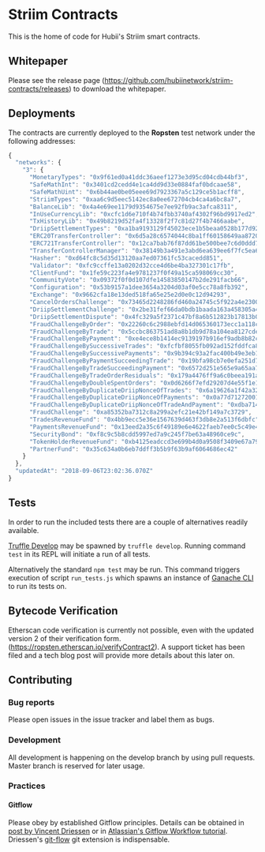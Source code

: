 # Striim Contracts

This is the home of code for Hubii's Striim smart contracts.

## Whitepaper

Please see the release page (https://github.com/hubiinetwork/striim-contracts/releases) to download the whitepaper.

## Deployments

The contracts are currently deployed to the **Ropsten** test network under the following addresses:

```javascript
{
  "networks": {
    "3": {
      "MonetaryTypes": "0x9f61ed0a41ddc36aeef1273e3d95cd04cdb44bf3",
      "SafeMathInt": "0x3401cd2cedd4e1ca4dd9d33e0884faf0bdcaae58",
      "SafeMathUint": "0x6b44ae0be05eee69d7923367a5c129ce5b1acff8",
      "StriimTypes": "0xaa6c9d5eec5142ec8a0ee672704cb4ca4a6bc8a7",
      "BalanceLib": "0x4a4e69ee1179d9354675e7ee92fb9ac3afca8311",
      "InUseCurrencyLib": "0xcfc1d6e710f4b74fbb3740af4302f96bd9917ed2",
      "TxHistoryLib": "0x49b8219d52fa4f13328f2f7c81d27f4b7466aabe",
      "DriipSettlementTypes": "0xa1ba9193129f45023ece1b5beaa0528b177d9210",
      "ERC20TransferController": "0x6d5a28c6574044c8ba1ff60158649aa872044848",
      "ERC721TransferController": "0x12ca7bab76f87dd61be500bee7c6d0ddd7036884",
      "TransferControllerManager": "0x38149b3a491e3abd6ea639ee6f7fc5ea6180384f",
      "Hasher": "0xd64fc8c5d35d13120aa7ed07361fc53cacedd851",
      "Validator": "0xfc9ccffe13a0202d32cce4d6be4ba327301c17fb",
      "ClientFund": "0x1fe59c223fa4e9781237f0f49a15ca598069cc30",
      "CommunityVote": "0x09372f0f0d107dfe14583850147b2de291facb66",
      "Configuration": "0x53b9157a1dee3654a3204d03af0e5cc78a8fb392",
      "Exchange": "0x9662cfa18e13ded518fa65e25e2d0e0c12d94293",
      "CancelOrdersChallenge": "0x73465d2248286fd460a24745c5f922a4e2300846",
      "DriipSettlementChallenge": "0x2be31fef66da0bdb1baada163a458305a4dac255",
      "DriipSettlementDispute": "0x4fc329a5f2371c47bf8a6b512823b17813b06fdd",
      "FraudChallengeByOrder": "0x22260c6c2988ebfd14d065360173ecc1a118c825",
      "FraudChallengeByTrade": "0x5ccbc863751ad8a8b1db9d78a104ea8127cdef73",
      "FraudChallengeByPayment": "0xe4ece8b1414ec9139197b916ef9adb8b82cdc2a6",
      "FraudChallengeBySuccessiveTrades": "0xfcfbf8055fb092ad152fddfca8612653e1deeb84",
      "FraudChallengeBySuccessivePayments": "0x9b394c93a2fac400b49e3eb1011527c3c754c8eb",
      "FraudChallengeByPaymentSucceedingTrade": "0x19bfa98cb7e0efa251d778e8656a4c59eebfe793",
      "FraudChallengeByTradeSucceedingPayment": "0x6572d251e565e9a65aa79db3a3628255c04291e2",
      "FraudChallengeByTradeOrderResiduals": "0x179a4476ff9a6c0beea191ab3bb4756067fc5719",
      "FraudChallengeByDoubleSpentOrders": "0x0d6266f7efd29207d4e55f1e1975636337ac8e89",
      "FraudChallengeByDuplicateDriipNonceOfTrades": "0x6a19626a1f42a3206b7c39282206eaf7ce506aa2",
      "FraudChallengeByDuplicateDriipNonceOfPayments": "0x0a77d71272001b164236a6c27253b611f082c509",
      "FraudChallengeByDuplicateDriipNonceOfTradeAndPayment": "0xdba714580f594f6f08e1046263f6001c61e340cc",
      "FraudChallenge": "0xa85352ba7312c8a299a2efc21e42bf149a7c3729",
      "TradesRevenueFund": "0x4bb9ecc5e36e1567639d463f3db8e2a513f6dbfc",
      "PaymentsRevenueFund": "0x13eed2a35c6f49189e6e4622faeb7ee0c5c49e41",
      "SecurityBond": "0xf8c9c5b8cdd5997ed7a9c245f7be63a48960ce9c",
      "TokenHolderRevenueFund": "0xb4125eadccd3e699b4d0a9508f3409e67a79b551",
      "PartnerFund": "0x35c634a0b6eb7ddff3b5b9f63b9af6064686ec42"
    }
  },
  "updatedAt": "2018-09-06T23:02:36.070Z"
}
```

## Tests

In order to run the included tests there are a couple of alternatives readily available.

[Truffle Develop](https://truffleframework.com/docs/truffle/getting-started/using-truffle-develop-and-the-console) may be spawned by `truffle develop`. Running command `test` in its REPL will initiate a run of all tests.

Alternatively the standard `npm test` may be run. This command triggers execution of script `run_tests.js` which spawns an instance of [Ganache CLI](https://github.com/trufflesuite/ganache-cli) to run its tests on.

## Bytecode Verification

Etherscan code verification is currently not possible, even with the updated version 2 of their verification form. (https://ropsten.etherscan.io/verifyContract2). A support ticket has been filed and a tech blog post will provide more details about this later on.

## Contributing

### Bug reports

Please open issues in the issue tracker and label them as bugs.

### Development

All development is happening on the develop branch by using pull requests. Master branch is reserved for later usage.

### Practices
#### Gitflow

Please obey by established Gitflow principles. Details can be obtained in [post by Vincent Driessen](http://nvie.com/posts/a-successful-git-branching-model/) or in [Atlassian's Gitflow Workflow tutorial](https://www.atlassian.com/git/tutorials/comparing-workflows/gitflow-workflow). Driessen's [git-flow](https://github.com/nvie/gitflow) git extension is indispensable.
